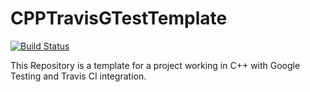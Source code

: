 # CPPTravisGTestTemplate

[![Build Status](https://travis-ci.com/CameronPodd/CPPTravisGTestTemplate.svg?token=XjT7oJU5EtYgVZsdH52D&branch=master)](https://travis-ci.com/CameronPodd/CPPTravisGTestTemplate)

This Repository is a template for a project working in C++ with Google Testing and Travis CI integration.  

